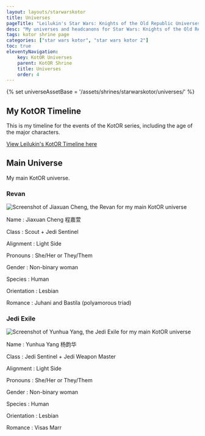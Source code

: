 ```yaml
---
layout: layouts/starwarskotor
title: Universes
pageTitle: "Leilukin's Star Wars: Knights of the Old Republic Universes"
desc: "My universes and headcanons for Star Wars: Knights of the Old Republic series."
tags: kotor shrine page
categories: ["star wars kotor", "star wars kotor 2"]
toc: true
eleventyNavigation:
    key: KotOR Universes
    parent: KotOR Shrine
    title: Universes
    order: 4
---
```

{% set universeAssetBase = '/assets/shrines/starwarskotor/universes/' %}

## My KotOR Timeline

This is my timeline for the events of the KotOR series, including the age of the major characters.

[View Leilukin's KotOR Timeline here](https://docs.google.com/spreadsheets/d/1xh9QpXBBVYwBNss1ifrLG1Pf7lbm_AhwaCktlbH0Yzo/edit)

## Main Universe

My main KotOR universe.

### Revan

![Screenshot of Jiaxuan Cheng, the Revan for my main KotOR universe]({{universeAssetBase}}myrevan-jiaxuan-cheng.avif)

Name
: Jiaxuan Cheng 程嘉萱

Class
: Scout + Jedi Sentinel

Alignment
: Light Side

Pronouns
: She/Her or They/Them

Gender
: Non-binary woman

Species
: Human

Orientation
: Lesbian

Romance
: Juhani and Bastila (polyamorous triad)

### Jedi Exile

![Screenshot of Yunhua Yang, the Jedi Exile for my main KotOR universe]({{universeAssetBase}}myexile-yunhua-yang.avif)

Name
: Yunhua Yang 杨韵华

Class
: Jedi Sentinel + Jedi Weapon Master

Alignment
: Light Side

Pronouns
: She/Her or They/Them

Gender
: Non-binary woman

Species
: Human

Orientation
: Lesbian

Romance
: Visas Marr
